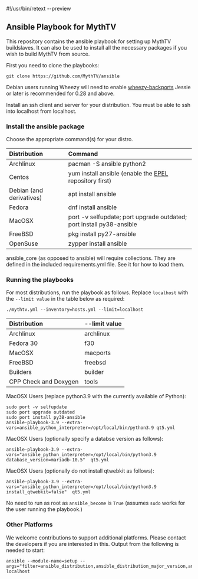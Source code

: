 #!/usr/bin/retext --preview

## Ansible Playbook for MythTV
This repository contains the ansible playbook for setting up MythTV buildslaves.
It can also be used to install all the necessary packages if
you wish to build MythTV from source.

First you need to clone the playbooks:
```
git clone https://github.com/MythTV/ansible
```
Debian users running Wheezy will need to enable [wheezy-backports](https://wiki.debian.org/Backports)
Jessie or later is recommended for 0.28 and above.

Install an ssh client and server for your distribution. You must be able to ssh
into localhost from localhost.

### Install the ansible package
Choose the appropriate command(s) for your distro.
<br>

Distribution | Command
:-------|:--------
Archlinux | pacman -S ansible python2
Centos | yum install ansible (enable the [EPEL](https://fedoraproject.org/wiki/EPEL) repository first)
Debian (and derivatives) | apt install ansible
Fedora | dnf install ansible
MacOSX | port -v selfupdate; port upgrade outdated; port install py38-ansible
FreeBSD | pkg install py27-ansible
OpenSuse | zypper install ansible

ansible_core (as opposed to ansible) will require collections. They
are defined in the included requirements.yml file. See it for how to
load them.

### Running the playbooks
For most distributions, run the playbook as follows. Replace
`localhost` with the `--limit value` in the table below as
required:
```
./mythtv.yml --inventory=hosts.yml --limit=localhost
```
Distribution | --limit value
:-----------|:----------------
Archlinux | archlinux
Fedora 30 | f30
MacOSX | macports
FreeBSD | freebsd
Builders | builder
CPP Check and Doxygen | tools

MacOSX Users (replace python3.9 with the currently available of Python):
```
sudo port -v selfupdate
sudo port upgrade outdated
sudo port install py38-ansible
ansible-playbook-3.9 --extra-vars=ansible_python_interpreter=/opt/local/bin/python3.9 qt5.yml
```

MacOSX Users (optionally specify a databse version as follows):
```
ansible-playbook-3.9 --extra-vars="ansible_python_interpreter=/opt/local/bin/python3.9 database_version=mariadb-10.5"  qt5.yml
```

MacOSX Users (optionally do not install qtwebkit as follows):
```
ansible-playbook-3.9 --extra-vars="ansible_python_interpreter=/opt/local/bin/python3.9 install_qtwebkit=false"  qt5.yml
```
No need to run as root as `ansible_become` is `True` (assumes `sudo` works for the
user running the playbook.)

### Other Platforms
We welcome contributions to support additional platforms. Please contact the developers if you are interested in this. Output from the following is needed to start:
```
ansible --module-name=setup --args="filter=ansible_distribution,ansible_distribution_major_version,ansible_pkg_mgr" localhost
```
